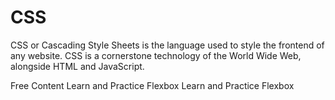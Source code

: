 # CSS

CSS or Cascading Style Sheets is the language used to style the frontend of any website. CSS is a cornerstone technology of the World Wide Web, alongside HTML and JavaScript.

<ResourceGroupTitle>Free Content</ResourceGroupTitle>
<BadgeLink colorScheme='yellow' badgeText='Read' href='https://flexboxfroggy.com/'>Learn and Practice Flexbox</BadgeLink>
<BadgeLink colorScheme='yellow' badgeText='Read' href='https://flexboxfroggy.com/'>Learn and Practice Flexbox</BadgeLink>
